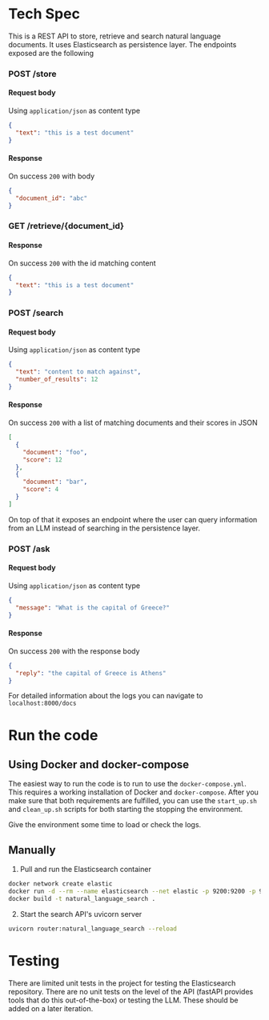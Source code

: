# Tech Spec

This is a REST API to store, retrieve and search natural language documents. It uses Elasticsearch as persistence layer.
The endpoints exposed are the following

### POST /store

#### Request body

Using `application/json` as content type

```json
{
  "text": "this is a test document"
}
```

#### Response

On success `200` with body

```json
{
  "document_id": "abc"
}
```

### GET /retrieve/{document_id}

#### Response

On success `200` with the id matching content

```json
{
  "text": "this is a test document"
}
```

### POST /search

#### Request body

Using `application/json` as content type

```json
{
  "text": "content to match against",
  "number_of_results": 12
}
```

#### Response

On success `200` with a list of matching documents and their scores in JSON

```json
[
  {
    "document": "foo",
    "score": 12
  },
  {
    "document": "bar",
    "score": 4
  }
]
```

On top of that it exposes an endpoint where the user can query information from an LLM instead of
searching in the persistence layer.

### POST /ask

#### Request body

Using `application/json` as content type

```json
{
  "message": "What is the capital of Greece?"
}
```

#### Response

On success `200` with the response body

```json
{
  "reply": "the capital of Greece is Athens"
}
```

For detailed information about the logs you can navigate to `localhost:8000/docs`

# Run the code

## Using Docker and docker-compose

The easiest way to run the code is to run to use the `docker-compose.yml`. This requires a working installation of
Docker and `docker-compose`. After you make sure that both requirements are fulfilled, you can use the `start_up.sh` and
`clean_up.sh` scripts for both starting the stopping the environment.

Give the environment some time to load or check the logs.

## Manually

1. Pull and run the Elasticsearch container

```bash
docker network create elastic
docker run -d --rm --name elasticsearch --net elastic -p 9200:9200 -p 9300:9300 -e "discovery.type=single-node" -e "xpack.security.enabled=false" elasticsearch:8.12.2
docker build -t natural_language_search . 
```

2. Start the search API's uvicorn server

```bash
uvicorn router:natural_language_search --reload
```

# Testing

There are limited unit tests in the project for testing the Elasticsearch repository. There are no
unit tests on the level of the API (fastAPI provides tools that do this out-of-the-box) or testing the
LLM. These should be added on a later iteration.

